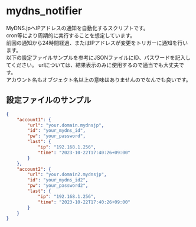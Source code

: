 # mydns_notifier
MyDNS.jpへIPアドレスの通知を自動化するスクリプトです。  
cron等により周期的に実行することを想定しています。  
前回の通知から24時間経過、またはIPアドレスが変更をトリガーに通知を行います。  
以下の設定ファイルサンプルを参考にJSONファイルにID、パスワードを記入してください。
urlについては、結果表示のみに使用するので適当でも大丈夫です。  
アカウント名もオブジェクト名以上の意味はありませんのでなんでも良いです。  

## 設定ファイルのサンプル
```json
{
    "account1": {
        "url": "your.domain.mydnsjp",
        "id": "your_mydns_id",
        "pw": "your_password",
        "last": {
            "ip": "192.168.1.256",
            "time": "2023-10-22T17:40:26+09:00"
        }
    },
    "account2": {
        "url": "your.domain2.mydnsjp",
        "id": "your_mydns_id2",
        "pw": "your_password2",
        "last": {
            "ip": "192.168.1.256",
            "time": "2023-10-22T17:40:26+09:00"
        }
    }
}
```
